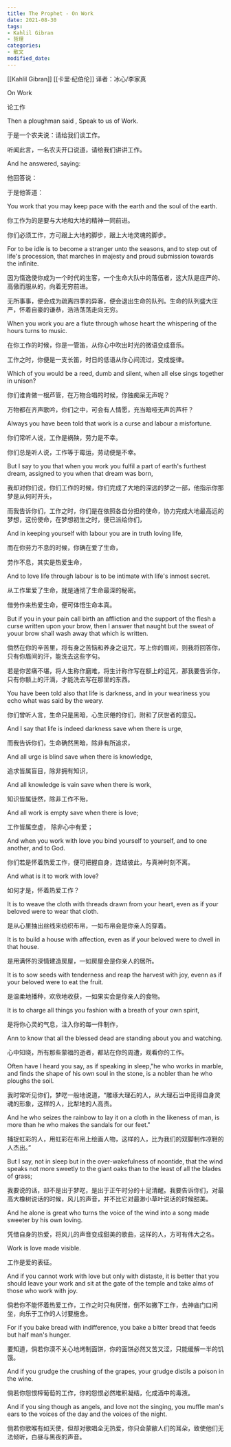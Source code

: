 ```yaml
---
title: The Prophet - On Work
date: 2021-08-30
tags: 
- Kahlil Gibran
- 哲理
categories:
- 散文
modified_date: 
---
```


[[Kahlil Gibran]] [[卡里·纪伯伦]]
译者：冰心/李家真

On Work

论工作

Then a ploughman said , Speak to us of Work.

于是一个农夫说：请给我们谈工作。

听闻此言，一名农夫开口说道，请给我们讲讲工作。

And he answered, saying:

他回答说：

于是他答道：

You work that you may keep pace with the earth and the soul of the earth.

你工作为的是要与大地和大地的精神一同前进。

你们必须工作，方可跟上大地的脚步，跟上大地灵魂的脚步。

For to be idle is to become a stranger unto the seasons, and to step out of life's procession, that marches in majesty and proud submission towards the infinite.

因为惰逸使你成为一个时代的生客，一个生命大队中的落伍者，这大队是庄严的、高傲而服从的，向着无穷前进。

无所事事，便会成为疏离四季的异客，便会退出生命的队列。生命的队列盛大庄严，怀着自豪的谦恭，浩浩荡荡走向无穷。

When you work you are a flute through whose heart the whispering of the hours turns to music.

在你工作的时候，你是一管笛，从你心中吹出时光的微语变成音乐。

工作之时，你便是一支长笛，时日的低语从你心间流过，变成旋律。

Which of you would be a reed, dumb and silent, when all else sings together in unison?

你们谁肯做一根芦管，在万物合唱的时候，你独痴呆无声呢？

万物都在齐声歌吟，你们之中，可会有人情愿，充当暗哑无声的芦杆？

Always you have been told that work is a curse and labour a misfortune.

你们常听人说，工作是祸殃，劳力是不幸。

你们总是听人说，工作等于霉运，劳动便是不幸。

But I say to you that when you work you fulfil a part of earth's furthest dream, assigned to you when that dream was born,

我却对你们说，你们工作的时候，你们完成了大地的深远的梦之一部，他指示你那梦是从何时开头，

而我告诉你们，工作之时，你们是在依照各自分担的使命，协力完成大地最高远的梦想，这份使命，在梦想初生之时，便已派给你们，

And in keeping yourself with labour you are in truth loving life, 

而在你劳力不息的时候，你确在爱了生命，

劳作不息，其实是热爱生命，

And to love life through labour is to be intimate with life's inmost secret.

从工作里爱了生命，就是通彻了生命最深的秘密。

借劳作来热爱生命，便可体悟生命本真。

But if you in your pain call birth an affliction and the support of the flesh a curse written upon your brow, then I answer that naught but the sweat of youur brow shall wash away that which is written.

倘然在你的辛苦里，将有身之苦恼和养身之诅咒，写上你的眉间，则我将回答你，只有你眉间的汗，能洗去这些字句。

若是你苦痛不堪，将人生称作磨难，将生计称作写在额上的诅咒，那我要告诉你，只有你额上的汗滴，才能洗去写在那里的东西。

You have been told also that life is darkness, and in your weariness you echo what was said by the weary.



你们曾听人言，生命只是黑暗，心生厌倦的你们，附和了厌世者的意见。

And I say that life is indeed darkness save when there is urge,

而我告诉你们，生命确然黑暗，除非有所追求，

And all urge is blind save when there is knowledge,

追求皆属盲目，除非拥有知识，

And all knowledge is vain save when there is work,

知识皆属徒然，除非工作不殆，

And all work is empty save when there is love;

工作皆属空虚， 除非心中有爱；

And when you work with love you bind yourself to yourself, and to one another, and to God.

你们若是怀着热爱工作，便可把握自身，连结彼此，与真神时刻不离。

And what is it to work with love?

如何才是，怀着热爱工作？

It is to weave the cloth with threads drawn from your heart, even as if your beloved were to wear that cloth.

是从心里抽出丝线来纺织布帛，一如布帛会是你亲人的穿着。

It is to build a house with affection, even as if your beloved were to dwell in that house.

是用满怀的深情建造房屋，一如房屋会是你亲人的居所。

It is to sow seeds with tenderness and reap the harvest with joy, evenn as if your beloved were to eat the fruit.

是温柔地播种，欢欣地收获，一如果实会是你亲人的食物。

It is to charge all things you fashion with a breath of your own spirit,

是将你心灵的气息，注入你的每一件制作，

Ann to know that all the blessed dead are standing about you and watching.

心中知晓，所有那些蒙福的逝者，都站在你的周遭，观看你的工作。

Often have I heard you say, as if speaking in sleep,"he who works in marble, and finds the shape of his own soul in the stone, is a nobler than he who ploughs the soil.

我时常听见你们，梦呓一般地说道，“雕琢大理石的人，从大理石当中觅得自身灵魂的形象，这样的人，比犁地的人高贵。

And he who seizes the rainbow to lay it on a cloth in the likeness of man, is more than he who makes the sandals for our feet."

捕捉虹彩的人，用虹彩在布帛上绘画人物，这样的人，比为我们的双脚制作凉鞋的人杰出。”

But I say, not in sleep but in the over-wakefulness of noontide, that the wind speaks not more sweetly to the giant oaks than to the least of all the blades of grass;

我要说的话，却不是出于梦呓，是出于正午时分的十足清醒。我要告诉你们，对最高大橡树说话的时候，风儿的声音，并不比它对最渺小草叶说话的时候甜美。

And he alone is great who turns the voice of the wind into a song made sweeter by his own loving.

凭借自身的热爱，将风儿的声音变成甜美的歌曲，这样的人，方可有伟大之名。

Work is love made visible.

工作是爱的表征。

And if you cannot work with love but only with distaste, it is better that you should leave your work and sit at the gate of the temple and take alms of those who work with joy.

倘若你不能怀着热爱工作，工作之时只有厌憎，倒不如撇下工作，去神庙门口闲坐，向乐于工作的人讨要施舍。

For if you bake bread with indifference, you bake a bitter bread that feeds but half man's hunger.

要知道，倘若你漠不关心地烤制面饼，你的面饼必然又苦又涩，只能缓解一半的饥饿。

And if you grudge the crushing of the grapes, your grudge distils a poison in the wine.

倘若你怨恨榨葡萄的工作，你的怨恨必然堆积凝结，化成酒中的毒液。

And if you sing though as angels, and love not the singing, you muffle man's ears to the voices of the day and the voices of the night.

倘若你歌喉有如天使，但却对歌唱全无热爱，你只会蒙敝人们的耳朵，致使他们无法倾听，白昼与黑夜的声音。
